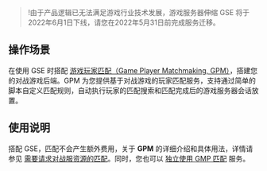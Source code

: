 >!由于产品逻辑已无法满足游戏行业技术发展，游戏服务器伸缩 GSE 将于2022年6月1日下线，请您在2022年5月31日前完成服务迁移。


## 操作场景

在使用 GSE 时搭配 [游戏玩家匹配（Game Player Matchmaking, GPM）](https://cloud.tencent.com/document/product/1294/49601)，搭建您的对战游戏后端。GPM 为您提供基于对战游戏的玩家匹配服务，支持通过简单的脚本自定义匹配规则，自动执行玩家的匹配搜索和匹配完成后的游戏服务器会话放置。

## 使用说明
搭配 GSE，匹配不会产生额外费用，关于 **GPM** 的详细介绍和具体用法，详情请参见 [需要请求对战服资源的匹配](https://cloud.tencent.com/document/product/1294/49601)。同时，您也可以 [独立使用 GMP 匹配](https://cloud.tencent.com/document/product/1294/49602) 服务。

